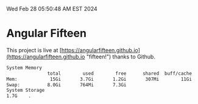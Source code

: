 Wed Feb 28 05:50:48 AM EST 2024

# Angular Fifteen


This project is live at [https://angularfifteen.github.io](https://angularfifteen.github.io "fifteen!") thanks to Github.

```bash
System Memory
               total        used        free      shared  buff/cache   available
Mem:            15Gi       3.7Gi       1.2Gi       307Mi        11Gi        11Gi
Swap:          8.0Gi       764Mi       7.3Gi
System Storage
1.7G	.
```
